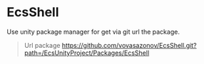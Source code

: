 # EcsShell
 
Use unity package manager for get via git url the package.
> Url package https://github.com/vovasazonov/EcsShell.git?path=/EcsUnityProject/Packages/EcsShell
